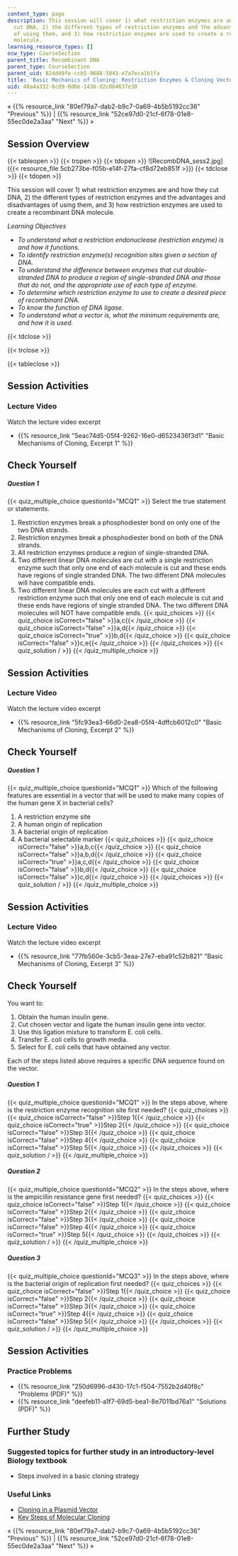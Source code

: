 ```yaml
---
content_type: page
description: This session will cover 1) what restriction enzymes are and how they
  cut DNA, 2) the different types of restriction enzymes and the advantages and disadvantages
  of using them, and 3) how restriction enzymes are used to create a recombinant DNA
  molecule.
learning_resource_types: []
ocw_type: CourseSection
parent_title: Recombinant DNA
parent_type: CourseSection
parent_uid: 824d49fe-ccb5-9688-5041-e7a7eca1b1fa
title: 'Basic Mechanics of Cloning: Restriction Enzymes & Cloning Vectors'
uid: 48a4a332-6cd9-0d0e-1436-d2c0b4637e30
---
```


« {{% resource_link "80ef79a7-dab2-b9c7-0a69-4b5b5192cc36" "Previous" %}} | {{% resource_link "52ce97d0-21cf-6f78-01e8-55ec0de2a3aa" "Next" %}} »

Session Overview
----------------

{{< tableopen >}}
{{< tropen >}}
{{< tdopen >}}
![RecombDNA_sess2.jpg]({{< resource_file 5cb273be-f05b-e14f-27fa-cf8d72eb851f >}})
{{< tdclose >}}
{{< tdopen >}}


This session will cover 1) what restriction enzymes are and how they cut DNA, 2) the different types of restriction enzymes and the advantages and disadvantages of using them, and 3) how restriction enzymes are used to create a recombinant DNA molecule.

_Learning Objectives_

*   _To understand what a restriction endonuclease (restriction enzyme) is and how it functions._
*   _To identify restriction enzyme(s) recognition sites given a section of DNA._
*   _To understand the difference between enzymes that cut double-stranded DNA to produce a region of single-stranded DNA and those that do not, and the appropriate use of each type of enzyme._
*   _To determine which restriction enzyme to use to create a desired piece of recombinant DNA._
*   _To know the function of DNA ligase._
*   _To understand what a vector is, what the minimum requirements are, and how it is used._


{{< tdclose >}}

{{< trclose >}}

{{< tableclose >}}

Session Activities
------------------

### Lecture Video

Watch the lecture video excerpt

*   {{% resource_link "5eac74d5-05f4-9262-16e0-d6523436f3d1" "Basic Mechanisms of Cloning, Excerpt 1" %}}

Check Yourself
--------------

##### Question 1
 {{< quiz_multiple_choice questionId="MCQ1" >}} Select the true statement or statements.

1.  Restriction enzymes break a phosphodiester bond on only one of the two DNA strands.
2.  Restriction enzymes break a phosphodiester bond on both of the DNA strands.
3.  All restriction enzymes produce a region of single-stranded DNA.
4.  Two different linear DNA molecules are cut with a single restriction enzyme such that only one end of each molecule is cut and these ends have regions of single stranded DNA. The two different DNA molecules will have compatible ends.
5.  Two different linear DNA molecules are each cut with a different restriction enzyme such that only one end of each molecule is cut and these ends have regions of single stranded DNA. The two different DNA molecules will NOT have compatible ends. {{< quiz_choices >}} {{< quiz_choice isCorrect="false" >}}a,c{{< /quiz_choice >}} {{< quiz_choice isCorrect="false" >}}a,d{{< /quiz_choice >}} {{< quiz_choice isCorrect="true" >}}b,d{{< /quiz_choice >}} {{< quiz_choice isCorrect="false" >}}c,e{{< /quiz_choice >}} {{< /quiz_choices >}} {{< quiz_solution / >}} {{< /quiz_multiple_choice >}}

Session Activities
------------------

### Lecture Video

Watch the lecture video excerpt

*   {{% resource_link "5fc93ea3-66d0-2ea8-05f4-4dffcb6012c0" "Basic Mechanisms of Cloning, Excerpt 2" %}}

Check Yourself
--------------

##### Question 1
 {{< quiz_multiple_choice questionId="MCQ1" >}} Which of the following features are essential in a vector that will be used to make many copies of the human gene X in bacterial cells?

1.  A restriction enzyme site
2.  A human origin of replication
3.  A bacterial origin of replication
4.  A bacterial selectable marker {{< quiz_choices >}} {{< quiz_choice isCorrect="false" >}}a,b,c{{< /quiz_choice >}} {{< quiz_choice isCorrect="false" >}}a,b,d{{< /quiz_choice >}} {{< quiz_choice isCorrect="true" >}}a,c,d{{< /quiz_choice >}} {{< quiz_choice isCorrect="false" >}}b,d{{< /quiz_choice >}} {{< quiz_choice isCorrect="false" >}}c,d{{< /quiz_choice >}} {{< /quiz_choices >}} {{< quiz_solution / >}} {{< /quiz_multiple_choice >}}

Session Activities
------------------

### Lecture Video

Watch the lecture video excerpt

*   {{% resource_link "77fb560e-3cb5-3eaa-27e7-eba91c52b821" "Basic Mechanisms of Cloning, Excerpt 3" %}}

Check Yourself
--------------

You want to:

1.  Obtain the human insulin gene.
2.  Cut chosen vector and ligate the human insulin gene into vector.
3.  Use this ligation mixture to transform E. coli cells.
4.  Transfer E. coli cells to growth media.
5.  Select for E. coli cells that have obtained any vector.

Each of the steps listed above requires a specific DNA sequence found on the vector.

##### Question 1
 {{< quiz_multiple_choice questionId="MCQ1" >}} In the steps above, where is the restriction enzyme recognition site first needed? {{< quiz_choices >}} {{< quiz_choice isCorrect="false" >}}Step 1{{< /quiz_choice >}} {{< quiz_choice isCorrect="true" >}}Step 2{{< /quiz_choice >}} {{< quiz_choice isCorrect="false" >}}Step 3{{< /quiz_choice >}} {{< quiz_choice isCorrect="false" >}}Step 4{{< /quiz_choice >}} {{< quiz_choice isCorrect="false" >}}Step 5{{< /quiz_choice >}} {{< /quiz_choices >}} {{< quiz_solution / >}} {{< /quiz_multiple_choice >}}
##### Question 2
 {{< quiz_multiple_choice questionId="MCQ2" >}} In the steps above, where is the ampicillin resistance gene first needed? {{< quiz_choices >}} {{< quiz_choice isCorrect="false" >}}Step 1{{< /quiz_choice >}} {{< quiz_choice isCorrect="false" >}}Step 2{{< /quiz_choice >}} {{< quiz_choice isCorrect="false" >}}Step 3{{< /quiz_choice >}} {{< quiz_choice isCorrect="false" >}}Step 4{{< /quiz_choice >}} {{< quiz_choice isCorrect="true" >}}Step 5{{< /quiz_choice >}} {{< /quiz_choices >}} {{< quiz_solution / >}} {{< /quiz_multiple_choice >}}
##### Question 3
 {{< quiz_multiple_choice questionId="MCQ3" >}} In the steps above, where is the bacterial origin of replication first needed? {{< quiz_choices >}} {{< quiz_choice isCorrect="false" >}}Step 1{{< /quiz_choice >}} {{< quiz_choice isCorrect="false" >}}Step 2{{< /quiz_choice >}} {{< quiz_choice isCorrect="false" >}}Step 3{{< /quiz_choice >}} {{< quiz_choice isCorrect="true" >}}Step 4{{< /quiz_choice >}} {{< quiz_choice isCorrect="false" >}}Step 5{{< /quiz_choice >}} {{< /quiz_choices >}} {{< quiz_solution / >}} {{< /quiz_multiple_choice >}}

Session Activities
------------------

### Practice Problems

*   {{% resource_link "250d6996-d430-17c1-f504-7552b2d40f8c" "Problems (PDF)" %}}
*   {{% resource_link "deefeb11-a1f7-69d5-bea1-8e7011bd76a1" "Solutions (PDF)" %}}

Further Study
-------------

### Suggested topics for further study in an introductory-level Biology textbook

*   Steps involved in a basic cloning strategy

### Useful Links

*   [Cloning in a Plasmid Vector](http://www.youtube.com/watch?v=acKWdNj936o)
*   [Key Steps of Molecular Cloning](http://www.youtube.com/watch?v=sjwNtQYLKeU&feature=related)

« {{% resource_link "80ef79a7-dab2-b9c7-0a69-4b5b5192cc36" "Previous" %}} | {{% resource_link "52ce97d0-21cf-6f78-01e8-55ec0de2a3aa" "Next" %}} »